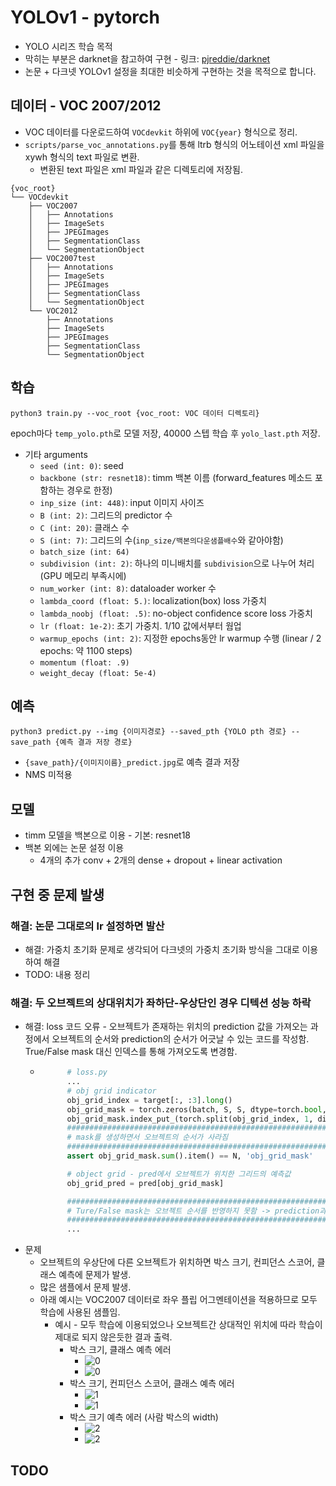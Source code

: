 # YOLOv1 - pytorch

* YOLO 시리즈 학습 목적
* 막히는 부분은 darknet을 참고하여 구현 - 링크: [pjreddie/darknet](https://github.com/pjreddie/darknet/tree/8c5364f58569eaeb5582a4915b36b24fc5570c76)
* 논문 + 다크넷 YOLOv1 설정을 최대한 비슷하게 구현하는 것을 목적으로 합니다.

## 데이터 - VOC 2007/2012

* VOC 데이터를 다운로드하여 `VOCdevkit` 하위에 `VOC{year}` 형식으로 정리.
* `scripts/parse_voc_annotations.py`를 통해 ltrb 형식의 어노테이션 xml 파일을 xywh 형식의 text 파일로 변환. 
  * 변환된 text 파일은 xml 파일과 같은 디렉토리에 저장됨.
```commandline
{voc_root}
└── VOCdevkit
    ├── VOC2007
    │   ├── Annotations
    │   ├── ImageSets
    │   ├── JPEGImages
    │   ├── SegmentationClass
    │   └── SegmentationObject
    ├── VOC2007test
    │   ├── Annotations
    │   ├── ImageSets
    │   ├── JPEGImages
    │   ├── SegmentationClass
    │   └── SegmentationObject
    └── VOC2012
        ├── Annotations
        ├── ImageSets
        ├── JPEGImages
        ├── SegmentationClass
        └── SegmentationObject
```

## 학습

```commandline
python3 train.py --voc_root {voc_root: VOC 데이터 디렉토리}
```

epoch마다 `temp_yolo.pth`로 모델 저장, 40000 스텝 학습 후 `yolo_last.pth` 저장.

* 기타 arguments
  * `seed (int: 0)`: seed
  * `backbone (str: resnet18)`: timm 백본 이름 (forward_features 메소드 포함하는 경우로 한정)
  * `inp_size (int: 448)`: input 이미지 사이즈
  * `B (int: 2)`: 그리드의 predictor 수
  * `C (int: 20)`: 클래스 수
  * `S (int: 7)`: 그리드의 수(`inp_size/백본의다운샘플배수`와 같아야함)
  * `batch_size (int: 64)`
  * `subdivision (int: 2)`: 하나의 미니배치를 `subdivision`으로 나누어 처리(GPU 메모리 부족시에)
  * `num_worker (int: 8)`: dataloader worker 수
  * `lambda_coord (float: 5.)`: localization(box) loss 가중치
  * `lambda_noobj (float: .5)`: no-object confidence score loss 가중치
  * `lr (float: 1e-2)`: 초기 가중치. 1/10 값에서부터 웜업
  * `warmup_epochs (int: 2)`: 지정한 epochs동안 lr warmup 수행 (linear / 2 epochs: 약 1100 steps)
  * `momentum (float: .9)`
  * `weight_decay (float: 5e-4)`

## 예측

```commandline
python3 predict.py --img {이미지경로} --saved_pth {YOLO pth 경로} --save_path {예측 결과 저장 경로}
```

* `{save_path}/{이미지이름}_predict.jpg`로 예측 결과 저장
* NMS 미적용


## 모델

* timm 모델을 백본으로 이용 - 기본: resnet18
* 백본 외에는 논문 설정 이용
  * 4개의 추가 conv + 2개의 dense + dropout + linear activation

## 구현 중 문제 발생

### 해결: 논문 그대로의 lr 설정하면 발산
* 해결: 가중치 초기화 문제로 생각되어 다크넷의 가중치 초기화 방식을 그대로 이용하여 해결
* TODO: 내용 정리

### 해결: 두 오브젝트의 상대위치가 좌하단-우상단인 경우 디텍션 성능 하락
* 해결: loss 코드 오류 - 오브젝트가 존재하는 위치의 prediction 값을 가져오는 과정에서 오브젝트의 순서와 prediction의 순서가 어긋날 수 있는 코드를 작성함. True/False mask 대신 인덱스를 통해 가져오도록 변경함.
  * ```python
          # loss.py
          ...
          # obj grid indicator
          obj_grid_index = target[:, :3].long()
          obj_grid_mask = torch.zeros(batch, S, S, dtype=torch.bool, device=device)
          obj_grid_mask.index_put_(torch.split(obj_grid_index, 1, dim=-1), torch.tensor(True, device=device))
          ######################################################################
          # mask를 생성하면서 오브젝트의 순서가 사라짐
          ######################################################################
          assert obj_grid_mask.sum().item() == N, 'obj_grid_mask'

          # object grid - pred에서 오브젝트가 위치한 그리드의 예측값
          obj_grid_pred = pred[obj_grid_mask]

          ######################################################################
          # Ture/False mask는 오브젝트 순서를 반영하지 못함 -> prediction과 target의 페어가 어긋남
          ######################################################################
          ...
    ```
* 문제
  * 오브젝트의 우상단에 다른 오브젝트가 위치하면 박스 크기, 컨피던스 스코어, 클래스 예측에 문제가 발생.
  * 많은 샘플에서 문제 발생.
  * 아래 예시는 VOC2007 데이터로 좌우 플립 어그멘테이션을 적용하므로 모두 학습에 사용된 샘플임.
    * 예시 - 모두 학습에 이용되었으나 오브젝트간 상대적인 위치에 따라 학습이 제대로 되지 않은듯한 결과 출력.
      * 박스 크기, 클래스 예측 에러
        * ![0](readme_data/000235.png)
        * ![0](readme_data/000235_error.png)
      * 박스 크기, 컨피던스 스코어, 클래스 예측 에러
        * ![1](readme_data/000278.png)
        * ![1](readme_data/000278_error.png)
      * 박스 크기 예측 에러 (사람 박스의 width)
        * ![2](readme_data/000524.png)
        * ![2](readme_data/000524_error.png)

## TODO